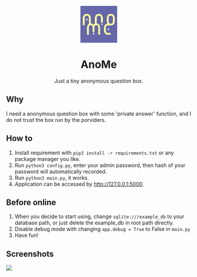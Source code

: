 <p align="center"><a href="https://excited.cloud" target="_blank" rel="noopener noreferrer"><img width="100" src="https://github.com/CyrusF/AnoMe/blob/main/static/images/favicon.jpg" alt="AnoMe logo"></a></p>
<h1 align="center">AnoMe</h1>

<p align="center">Just a tiny anonymous question box.</p>

## Why
I need a anonymous question box with some 'private answer' function, and I do not trust the box run by the porviders.

## How to
1. Install requirement with `pip3 install -r requirements.txt` or any package manager you like.
2. Run `python3 config.py`, enter your admin password, then hash of your password will automatically recorded.
3. Run `python3 main.py`, it works.
4. Application can be accessed by http://127.0.0.1:5000.

## Before online
1. When you decide to start using, change `sqlite:///example_db` to your database path, or just delete the example_db in root path directly.
2. Disable debug mode with changing `app.debug = True` to False in `main.py`
3. Have fun!

## Screenshots
<img width="1920" src="https://user-images.githubusercontent.com/20309761/146222654-6db42aa1-c20a-4e39-9abf-b25d880372b9.png">
